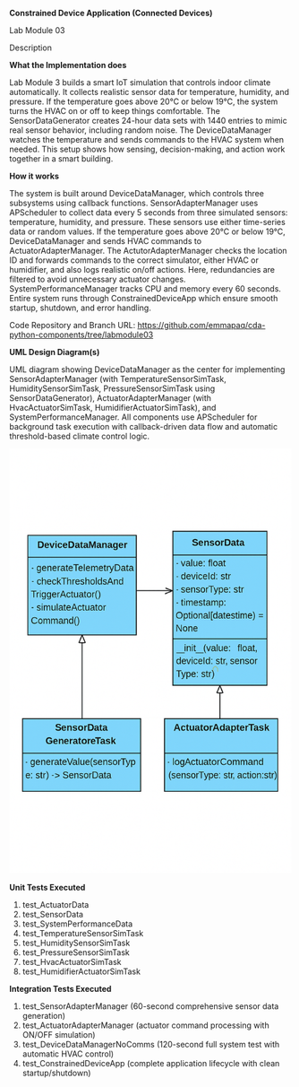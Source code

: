 **Constrained Device Application (Connected Devices)**

Lab Module 03

Description

**What the Implementation does**

Lab Module 3 builds a smart IoT simulation that controls indoor climate automatically. It collects realistic sensor data for temperature, humidity, and pressure. If the temperature goes above 20°C or below 19°C, the system turns the HVAC on or off to keep things comfortable. The SensorDataGenerator creates 24-hour data sets with 1440 entries to mimic real sensor behavior, including random noise. The DeviceDataManager watches the temperature and sends commands to the HVAC system when needed. This setup shows how sensing, decision-making, and action work together in a smart building.

**How it works**

The system is built around DeviceDataManager, which controls three subsystems using callback functions. SensorAdapterManager uses APScheduler to collect data every 5 seconds from three simulated sensors: temperature, humidity, and pressure. These sensors use either time-series data or random values. If the temperature goes above 20°C or below 19°C, DeviceDataManager and sends HVAC commands to ActuatorAdapterManager. The ActutorAdapterManager checks the location ID and forwards commands to the correct simulator, either HVAC or humidifier, and also logs realistic on/off actions. Here, redundancies are filtered to avoid unnecessary actuator changes. SystemPerformanceManager tracks CPU and memory every 60 seconds. Entire system runs through ConstrainedDeviceApp which ensure smooth startup, shutdown, and error handling.

Code Repository and Branch
URL: https://github.com/emmapaq/cda-python-components/tree/labmodule03

**UML Design Diagram(s)**

UML diagram showing DeviceDataManager as the center for implementing  SensorAdapterManager (with TemperatureSensorSimTask, HumiditySensorSimTask, PressureSensorSimTask using SensorDataGenerator), ActuatorAdapterManager (with HvacActuatorSimTask, HumidifierActuatorSimTask), and SystemPerformanceManager. All components use APScheduler for background task execution with callback-driven data flow and automatic threshold-based climate control logic.

![Lab Module 03 UML](LabModule03_UML.png "Lab Module 03 UML")

**Unit Tests Executed**

1. test_ActuatorData
2. test_SensorData
3. test_SystemPerformanceData
4. test_TemperatureSensorSimTask
5. test_HumiditySensorSimTask
6. test_PressureSensorSimTask
7. test_HvacActuatorSimTask
8. test_HumidifierActuatorSimTask

**Integration Tests Executed**

1. test_SensorAdapterManager (60-second comprehensive sensor data generation)
2. test_ActuatorAdapterManager (actuator command processing with ON/OFF simulation)
3. test_DeviceDataManagerNoComms (120-second full system test with automatic HVAC control)
4. test_ConstrainedDeviceApp (complete application lifecycle with clean startup/shutdown)
